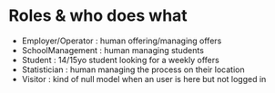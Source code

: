 # Roles & who does what

* Employer/Operator : human offering/managing offers
* SchoolManagement : human managing students
* Student : 14/15yo student looking for a weekly offers
* Statistician : human managing the process on their location
* Visitor : kind of null model when an user is here but not logged in
